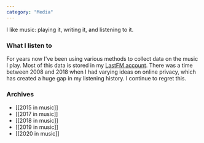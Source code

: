```yaml
---
category: "Media"
---
```

I like music: playing it, writing it, and listening to it. 

### What I listen to
For years now I've been using various methods to collect data on the music I play. Most of this data is stored in my [LastFM account](https://www.last.fm/user/zinzywaleson). There was a time between 2008 and 2018 when I had varying ideas on online privacy, which has created a huge gap in my listening history. I continue to regret this.

### Archives
- [[2015 in music]]
- [[2017 in music]]
- [[2018 in music]]
- [[2019 in music]]
- [[2020 in music]]